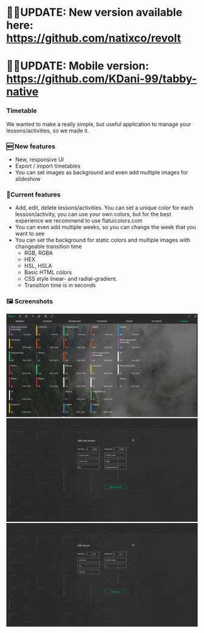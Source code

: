 # 🐱‍🏍UPDATE: New version available here: https://github.com/natixco/revolt
# 🐱‍🏍UPDATE: Mobile version: https://github.com/KDani-99/tabby-native





### Timetable

We wanted to make a really simple, but useful application to manage your lessons/activities, so we made it.
 
###  🆕 New features
- New, responsive UI
- Export / import timetables
- You can set images as background and even add multiple images for slideshow
 
### 📝Current features
 
- Add, edit, delete lessons/activities. You can set a unique color for each lessosn/activity, you can use your own colors, but for the best experience we recommend to use flatuicolors.com
- You can even add multiple weeks, so you can change the week that you want to see
- You can set the background for static colors and multiple images with changeable transition time
    - RGB, RGBA
    - HEX
    - HSL, HSLA
    - Basic HTML colors
    - CSS style linear- and radial-gradient.
    - Transition time is in seconds
 
### 🖼️ Screenshots
 
![Screenshot 1](/screenshot1.jpg)
![Screenshot 2](/screenshot2.jpg)
![Screenshot 3](/screenshot3.jpg)
 
